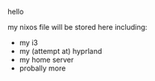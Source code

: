 hello

my nixos file will be stored here including:

 - my i3
 - my (attempt at) hyprland
 - my home server
 - probally more
